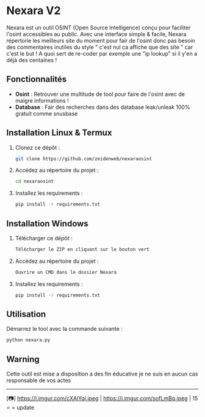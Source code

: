 # Nexara V2

Nexara est un outil OSINT (Open Source Intelligence) conçu pour faciliter l'osint accessibles au public. Avec une interface simple & facile, Nexara répertorie les meilleurs site du moment pour fair de l'osint donc pas besoin des
commentaires inutiles du style " c'est nul ca affiche que des site " car c'est le but ! A quoi sert de re-coder
par exemple une "ip lookup" si il y'en a déjà des centaines !

## Fonctionnalités

- **Osint** : Retrouver une multitude de tool pour faire de l'osint avec de maigre informations !
- **Database** : Fair des recherches dans des database leak/unleak 100% gratuit comme snusbase

## Installation Linux & Termux

1. Clonez ce dépôt :
   ```bash
   git clone https://github.com/zeidenweb/nexaraosint
   ```
2. Accédez au répertoire du projet :
   ```bash
   cd nexaraosint
   ```
3. Installez les requirements :
   ```bash
   pip install -r requirements.txt 
   ```

## Installation Windows 

1. Télécharger ce dépôt :
   ```bash
   Télécharger le ZIP en cliquant sur le bouton vert
   ```
2. Accédez au répertoire du projet :
   ```bash
   Ouvrire un CMD dans le dossier Nexara
   ```
3. Installez les requirements :
   ```bash
   pip install -r requirements.txt
   ```

## Utilisation

Démarrez le tool avec la commande suivante :
```bash
python nexara.py
```


## Warning

Cette outil est mise a disposition a des fin éducative je ne suis en aucun cas responsable de vos actes 

---

[📷] https://i.imgur.com/cXAiYqi.jpeg | https://i.imgur.com/sofLmBq.jpeg | 15 ⭐ = update
